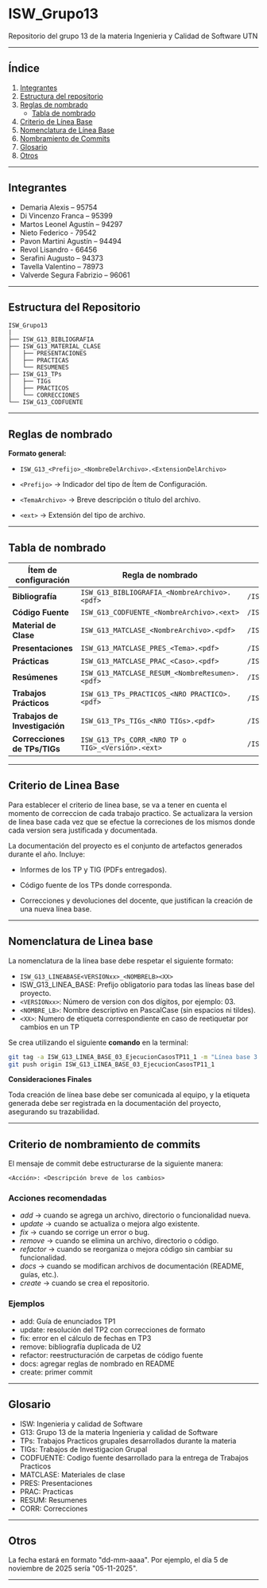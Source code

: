 # ISW_Grupo13
Repositorio del grupo 13 de la materia Ingenieria y Calidad de Software UTN

---

##  Índice
1. [Integrantes](#integrantes)  
2. [Estructura del repositorio](#estructura-del-repositorio)  
3. [Reglas de nombrado](#reglas-de-nombrado)  
   - [Tabla de nombrado](#tabla-de-nombrado)  
4. [Criterio de Línea Base](#criterio-de-linea-base)  
5. [Nomenclatura de Línea Base](#nomenclatura-de-linea-base)
6. [Nombramiento de Commits](#criterio-de-nombramiento-de-commits)  
7. [Glosario](#glosario)  
8. [Otros](#otros)  

---

##  Integrantes

- Demaria Alexis – 95754
- Di Vincenzo Franca – 95399   
- Martos Leonel Agustín – 94297  
- Nieto Federico - 79542  
- Pavon Martini Agustín – 94494  
- Revol Lisandro - 66456
- Serafini Augusto – 94373  
- Tavella Valentino – 78973
- Valverde Segura Fabrizio – 96061   

---

## Estructura del Repositorio

```
ISW_Grupo13
|
├── ISW_G13_BIBLIOGRAFIA
├── ISW_G13_MATERIAL_CLASE
│   ├── PRESENTACIONES
│   ├── PRACTICAS
│   └── RESUMENES
├── ISW_G13_TPs
│   ├── TIGs
│   ├── PRACTICOS
│   └── CORRECCIONES
└── ISW_G13_CODFUENTE

```


---

## Reglas de nombrado

**Formato general:**

- `ISW_G13_<Prefijo>_<NombreDelArchivo>.<ExtensionDelArchivo>`

- `<Prefijo>` → Indicador del tipo de Ítem de Configuración.

- `<TemaArchivo>` → Breve descripción o título del archivo.  

- `<ext>` → Extensión del tipo de archivo.  

---

## Tabla de nombrado

| Ítem de configuración         | Regla de nombrado                                 | Ubicación Física                         |
| ----------------------------- | ------------------------------------------------- | ---------------------------------------- |
| **Bibliografía**              | `ISW_G13_BIBLIOGRAFIA_<NombreArchivo>.<pdf>`      | `/ISW_G13_BIBLIOGRAFIA`                  |
| **Código Fuente**             | `ISW_G13_CODFUENTE_<NombreArchivo>.<ext>`         | `/ISW_G13_CODFUENTE`                     |
| **Material de Clase**         | `ISW_G13_MATCLASE_<NombreArchivo>.<pdf>`          | `/ISW_G13_MATERIAL_CLASE`                |
| **Presentaciones**            | `ISW_G13_MATCLASE_PRES_<Tema>.<pdf>`              | `/ISW_G13_MATERIAL_CLASE/PRESENTACIONES` |
| **Prácticas**                 | `ISW_G13_MATCLASE_PRAC_<Caso>.<pdf>`              | `/ISW_G13_MATERIAL_CLASE/PRACTICAS`      |
| **Resúmenes**                 | `ISW_G13_MATCLASE_RESUM_<NombreResumen>.<pdf>`    | `/ISW_G13_MATERIAL_CLASE/RESUMENES`      |
| **Trabajos Prácticos**        | `ISW_G13_TPs_PRACTICOS_<NRO PRACTICO>.<pdf>`      | `/ISW_G13_TPs/PRACTICOS`                 |
| **Trabajos de Investigación** | `ISW_G13_TPs_TIGs_<NRO TIGs>.<pdf>`               | `/ISW_G13_TPs/TIGs`                      |
| **Correcciones de TPs/TIGs**  | `ISW_G13_TPs_CORR_<NRO TP o TIG>_<Versión>.<ext>` | `/ISW_G13_TPs/CORRECCIONES`              |


---

## Criterio de Linea Base

Para establecer el criterio de linea base, se va a tener en cuenta el momento de correccion de cada trabajo practico. Se actualizara la version de linea base cada vez que se efectue la correciones de los mismos donde cada version sera justificada y documentada.

La documentación del proyecto es el conjunto de artefactos generados durante el año. 
Incluye:

- Informes de los TP y TIG (PDFs entregados).

- Código fuente de  los TPs donde corresponda.

- Correcciones y devoluciones del docente, que justifican la creación de una nueva línea base.



----

## Nomenclatura de Linea base

La nomenclatura de la línea base debe respetar el siguiente formato:

- `ISW_G13_LINEABASE<VERSIONxx>_<NOMBRELB><XX>`
- ISW_G13_LINEA_BASE: Prefijo obligatorio para todas las líneas base del proyecto.
- `<VERSIONxx>`: Número de version con dos dígitos, por ejemplo: 03.
- `<NOMBRE_LB>`: Nombre descriptivo en PascalCase (sin espacios ni tildes).
- `<XX>`: Numero de etiqueta correspondiente en caso de reetiquetar por cambios en un TP

Se crea utilizando el siguiente **comando** en la terminal:

```bash
git tag -a ISW_G13_LINEA_BASE_03_EjecucionCasosTP11_1 -m "Línea base 3 - Ejecución de Casos de Prueba TP11"
git push origin ISW_G13_LINEA_BASE_03_EjecucionCasosTP11_1
```

**Consideraciones Finales**

Toda creación de línea base debe ser comunicada al equipo, y la etiqueta generada debe ser registrada en la documentación del proyecto, asegurando su trazabilidad.

----

## Criterio de nombramiento de commits

El mensaje de commit debe estructurarse de la siguiente manera:

`<Acción>: <Descripción breve de los cambios>`

### Acciones recomendadas
- *add* → cuando se agrega un archivo, directorio o funcionalidad nueva.  
- *update* → cuando se actualiza o mejora algo existente.  
- *fix* → cuando se corrige un error o bug.  
- *remove* → cuando se elimina un archivo, directorio o código.  
- *refactor* → cuando se reorganiza o mejora código sin cambiar su funcionalidad.  
- *docs* → cuando se modifican archivos de documentación (README, guías, etc.).
- *create*  →  cuando se crea el repositorio.

### Ejemplos
- add: Guía de enunciados TP1  
- update: resolución del TP2 con correcciones de formato  
- fix: error en el cálculo de fechas en TP3  
- remove: bibliografía duplicada de U2  
- refactor: reestructuración de carpetas de código fuente  
- docs: agregar reglas de nombrado en README
- create: primer commit

--- 
## Glosario

- ISW: Ingenieria y calidad de Software 
- G13: Grupo 13 de la materia Ingenieria y calidad de Software
- TPs: Trabajos Practicos grupales desarrollados durante la materia
- TIGs: Trabajos de Investigacion Grupal
- CODFUENTE: Codigo fuente desarrollado para la entrega de Trabajos Practicos
- MATCLASE: Materiales de clase
- PRES: Presentaciones
- PRAC: Practicas
- RESUM: Resumenes
- CORR: Correcciones

---

## Otros

La fecha estará en formato "dd-mm-aaaa". Por ejemplo, el día 5 de noviembre de 2025 sería "05-11-2025".

---------------------
